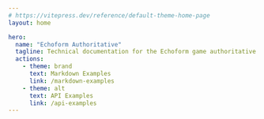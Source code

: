 ```yaml
---
# https://vitepress.dev/reference/default-theme-home-page
layout: home

hero:
  name: "Echoform Authoritative"
  tagline: Technical documentation for the Echoform game authoritative server
  actions:
    - theme: brand
      text: Markdown Examples
      link: /markdown-examples
    - theme: alt
      text: API Examples
      link: /api-examples
---
```


